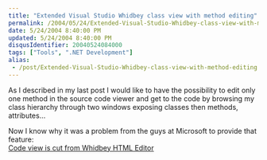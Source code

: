 ```yaml
---
title: "Extended Visual Studio Whidbey class view with method editing"
permalink: /2004/05/24/Extended-Visual-Studio-Whidbey-class-view-with-method-editing/
date: 5/24/2004 8:40:00 PM
updated: 5/24/2004 8:40:00 PM
disqusIdentifier: 20040524084000
tags: ["Tools", ".NET Development"]
alias:
 - /post/Extended-Visual-Studio-Whidbey-class-view-with-method-editing.aspx/index.html
---
```

As I described in my last post I would like to have the possibility to edit only one method in the source code viewer and get to the code by browsing my class hierarchy through two windows exposing classes then methods, attributes...

Now I know why it was a problem from the guys at Microsoft to provide that feature:<br>[Code view is cut from Whidbey HTML Editor](http://weblogs.asp.net/MikhailArkhipov/archive/2004/05/24/140114.aspx)
